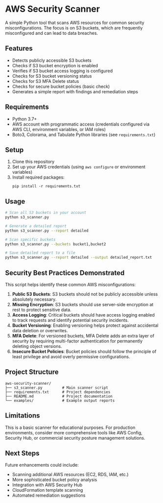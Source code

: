 # AWS Security Scanner

A simple Python tool that scans AWS resources for common security misconfigurations. The focus is on S3 buckets, which are frequently misconfigured and can lead to data breaches.

## Features

- Detects publicly accessible S3 buckets
- Checks if S3 bucket encryption is enabled
- Verifies if S3 bucket access logging is configured
- Checks for S3 bucket versioning status
- Checks for S3 MFA Delete status
- Checks for secure bucket policies (basic check)
- Generates a simple report with findings and remediation steps

## Requirements

- Python 3.7+
- AWS account with programmatic access (credentials configured via AWS CLI, environment variables, or IAM roles)
- Boto3, Colorama, and Tabulate Python libraries (see `requirements.txt`)

## Setup

1. Clone this repository
2. Set up your AWS credentials (using `aws configure` or environment variables)
3. Install required packages:
   ```
   pip install -r requirements.txt
   ```

## Usage

```bash
# Scan all S3 buckets in your account
python s3_scanner.py

# Generate a detailed report
python s3_scanner.py --report detailed

# Scan specific buckets
python s3_scanner.py --buckets bucket1,bucket2

# Save detailed report to a file
python s3_scanner.py --report detailed --output detailed_report.txt
```

## Security Best Practices Demonstrated

This script helps identify these common AWS misconfigurations:

1. **Public S3 Buckets**: S3 buckets should not be publicly accessible unless absolutely necessary.
2. **Missing Encryption**: S3 buckets should use server-side encryption at rest to protect sensitive data.
3. **Access Logging**: Critical buckets should have access logging enabled to track requests and identify potential security incidents.
4. **Bucket Versioning**: Enabling versioning helps protect against accidental data deletion or overwrites.
5. **MFA Delete**: For versioned buckets, MFA Delete adds an extra layer of security by requiring multi-factor authentication for permanently deleting object versions.
6. **Insecure Bucket Policies**: Bucket policies should follow the principle of least privilege and avoid overly permissive configurations.

## Project Structure

```
aws-security-scanner/
├── s3_scanner.py         # Main scanner script
├── requirements.txt      # Project dependencies
├── README.md             # Project documentation
└── examples/             # Example output reports
```

## Limitations

This is a basic scanner for educational purposes. For production environments, consider more comprehensive tools like AWS Config, Security Hub, or commercial security posture management solutions.

## Next Steps

Future enhancements could include:
- Scanning additional AWS resources (EC2, RDS, IAM, etc.)
- More sophisticated bucket policy analysis
- Integration with AWS Security Hub
- CloudFormation template scanning
- Automated remediation suggestions
